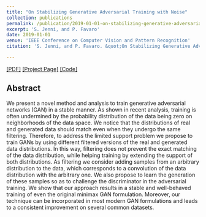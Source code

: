 ```yaml
---
title: "On Stabilizing Generative Adversarial Training with Noise"
collection: publications
permalink: /publication/2019-01-01-on-stabilizing-generative-adversarial-training-with-noise
excerpt: 'S. Jenni, and P. Favaro'
date: 2019-01-01
venue: 'IEEE Conference on Computer Vision and Pattern Recognition'
citation: 'S. Jenni, and P. Favaro. &quot;On Stabilizing Generative Adversarial Training with Noise.&quot; In <i>CVPR 2019</i>.'

---
```


 [[PDF]](https://arxiv.org/pdf/1906.04612.pdf) [[Project Page]](https://sjenni.github.io/dfgan/) [[Code]](https://github.com/sjenni/dfgan) 


## Abstract

We present a novel method and analysis to train generative adversarial networks (GAN) in a stable manner. As shown in recent analysis, training is often undermined by the probability distribution of the data being zero on neighborhoods of the data space. We notice that the distributions of real and generated data should match even when they undergo the same filtering. Therefore, to address the limited support problem we propose to train GANs by using different filtered versions of the real and generated data distributions. In this way, filtering does not prevent the exact matching of the data distribution, while helping training by extending the support of both distributions. As filtering we consider adding samples from an arbitrary distribution to the data, which corresponds to a convolution of the data distribution with the arbitrary one. We also propose to learn the generation of these samples so as to challenge the discriminator in the adversarial training. We show that our approach results in a stable and well-behaved training of even the original minimax GAN formulation. Moreover, our technique can be incorporated in most modern GAN formulations and leads to a consistent improvement on several common datasets.
